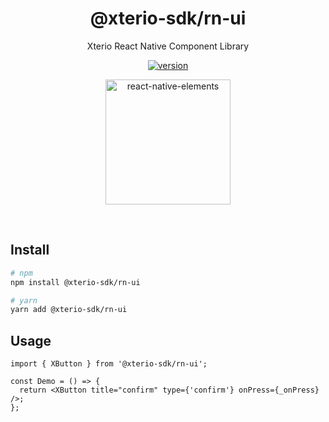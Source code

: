 <h1 align="center">@xterio-sdk/rn-ui</h1>

<p align="center">
  Xterio React Native Component Library
</p>

<p align="center">
  <a href="https://www.npmjs.com/package/@xterio-sdk/rn-ui">
    <img src="https://img.shields.io/npm/v/@xterio-sdk/rn-ui?color=orange&label=" alt="version" />
  </a>
</p>

<p align="center">
  <a href="https://reactnativeelements.com/">
    <img alt="react-native-elements" src="./images/example.gif" width="200">
  </a>
</p>

<br />

## Install

```bash
# npm
npm install @xterio-sdk/rn-ui

# yarn
yarn add @xterio-sdk/rn-ui
```

## Usage

```tsx
import { XButton } from '@xterio-sdk/rn-ui';

const Demo = () => {
  return <XButton title="confirm" type={'confirm'} onPress={_onPress} />;
};
```
